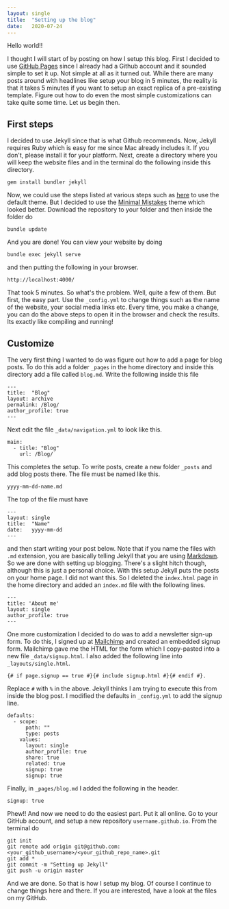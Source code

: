 ```yaml
---
layout: single
title:  "Setting up the blog"
date:   2020-07-24
---
```


Hello world!!

I thought I will start of by posting on how I setup this blog.
First I decided to use 
[GitHub Pages](https://pages.github.com/)
since I already had a Github account and it sounded simple to set it up.
Not simple at all as it turned out.
While there are many posts around with headlines like
setup your blog in 5 minutes, the reality is that 
it takes 5 minutes if you want to setup an exact replica of a pre-existing template.
Figure out how to do even the most simple customizations can take quite some time.
Let us begin then.

## First steps 

I decided to use Jekyll since that is what Github recommends.
Now, Jekyll requires Ruby which is easy for me since Mac already includes it.
If you don't, please install it for your platform. 
Next, create a directory where you will keep the website files and 
in the terminal do the following inside this directory.

```
gem install bundler jekyll
```

Now, we could use the steps listed at various steps such as
[here](https://www.freecodecamp.org/news/create-a-free-static-site-with-github-pages-in-10-minutes/)
to use the default theme.
But I decided to use the 
[Minimal Mistakes](https://github.com/mmistakes/minimal-mistakes)
theme which looked better.
Download the repository to your folder and then inside the folder do

```
bundle update
```

And you are done! You can view your website by doing 

```
bundle exec jekyll serve  
```

and then putting the following in your browser.

```
http://localhost:4000/
```

That took 5 minutes. So what's the problem.
Well, quite a few of them. But first, the easy part.
Use the `_config.yml` to change things such as the name of the website,
your social media links etc. 
Every time, you make a change, you can do the above steps to open it in the browser
and check the results.
Its exactly like compiling and running!

## Customize

The very first thing I wanted to do was figure out how to add
a page for blog posts.
To do this add a folder `_pages` in the home directory
and inside this directory add a file called `blog.md`.
Write the following inside this file

```
---
title:  "Blog"
layout: archive
permalink: /Blog/
author_profile: true
---

```

Next edit the file `_data/navigation.yml` to look like this.

```
main:
  - title: "Blog"
    url: /Blog/
```

This completes the setup. To write posts, create a new folder
`_posts` and add blog posts there. The file must be named like this.

```
yyyy-mm-dd-name.md
```

The top of the file must have

```
---
layout: single
title:  "Name"
date:   yyyy-mm-dd
---
```

and then start writing your post below. Note that if you name the files with `.md` 
extension, you are basically telling Jekyll that you are using 
[Markdown](https://guides.github.com/features/mastering-markdown/).
So we are done with setting up blogging.
There's a slight hitch though, although this is just a personal choice.
With this setup Jekyll puts the posts on your home page. 
I did not want this.
So I deleted the `index.html` page in the home directory
and added an `index.md` file with the following lines.

```
---
title: 'About me'
layout: single
author_profile: true
---
```

One more customization I decided to do was to add a newsletter sign-up form.
To do this, I signed up at 
[Mailchimp](https://mailchimp.com/)
and created an embedded signup form. 
Mailchimp gave me the HTML for the form which I copy-pasted into a new file
`_data/signup.html`.
I also added the following line into `_layouts/single.html`.

```
{# if page.signup == true #}{# include signup.html #}{# endif #}.
```
Replace `#` with `%` in the above. Jekyll thinks I am trying to execute
this from inside the blog post.
I modified the defaults in `_config.yml` to add the signup line.  

```
defaults:
  - scope:
      path: ""
      type: posts
    values:
      layout: single
      author_profile: true
      share: true
      related: true
      signup: true
      signup: true
```

Finally, in `_pages/blog.md` I added the following in the header.

```
signup: true
```

Phew!!
And now we need to do the easiest part. 
Put it all online. 
Go to your GitHub account, and setup a new repository `username.github.io`.
From the terminal do

```
git init
git remote add origin git@github.com:<your_github_username>/<your_github_repo_name>.git
git add *
git commit -m "Setting up Jekyll"
git push -u origin master
```

And we are done.
So that is how I setup my blog. 
Of course I continue to change things here and there. 
If you are interested, have a look at the files on my GitHub.

<br />


